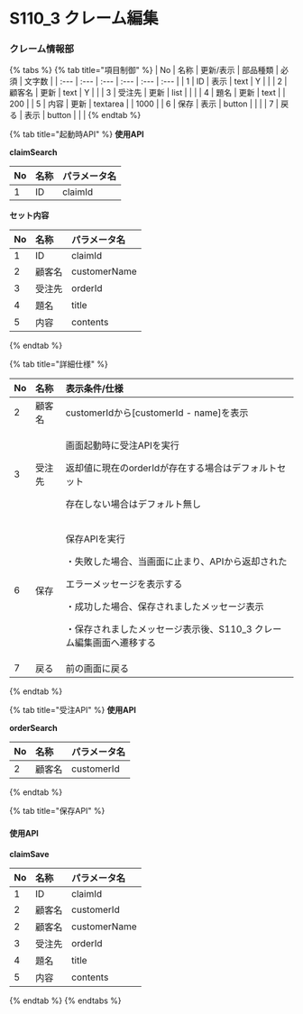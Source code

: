 # S110\_3 クレーム編集

### クレーム情報部

{% tabs %}
{% tab title="項目制御" %}
| No | 名称 | 更新/表示 | 部品種類 | 必須 | 文字数 |
| :--- | :--- | :--- | :--- | :--- | :--- |
| 1 | ID | 表示 | text | Y |  |
| 2 | 顧客名 | 更新 | text | Y |  |
| 3 | 受注先 | 更新 | list |  |  |
| 4 | 題名 | 更新 | text |  | 200 |
| 5 | 内容 | 更新 | textarea |  | 1000 |
| 6 | 保存 | 表示 | button |  |  |
| 7 | 戻る | 表示 | button |  |  |
{% endtab %}

{% tab title="起動時API" %}
**使用API**

**claimSearch**

| No | 名称 | パラメータ名 |
| :--- | :--- | :--- |
| 1 | ID | claimId |

**セット内容**

| No | 名称 | パラメータ名 |
| :--- | :--- | :--- |
| 1 | ID | claimId |
| 2 | 顧客名 | customerName |
| 3 | 受注先 | orderId |
| 4 | 題名 | title |
| 5 | 内容 | contents |
{% endtab %}

{% tab title="詳細仕様" %}
<table>
  <thead>
    <tr>
      <th style="text-align:left">No</th>
      <th style="text-align:left">名称</th>
      <th style="text-align:left">表示条件/仕様</th>
    </tr>
  </thead>
  <tbody>
    <tr>
      <td style="text-align:left">2</td>
      <td style="text-align:left">顧客名</td>
      <td style="text-align:left">customerIdから[customerId - name]を表示</td>
    </tr>
    <tr>
      <td style="text-align:left">3</td>
      <td style="text-align:left">受注先</td>
      <td style="text-align:left">
        <p>画面起動時に受注APIを実行</p>
        <p>返却値に現在のorderIdが存在する場合はデフォルトセット</p>
        <p>存在しない場合はデフォルト無し</p>
      </td>
    </tr>
    <tr>
      <td style="text-align:left">6</td>
      <td style="text-align:left">保存</td>
      <td style="text-align:left">
        <p>保存APIを実行</p>
        <p>・失敗した場合、当画面に止まり、APIから返却された</p>
        <p>エラーメッセージを表示する</p>
        <p>・成功した場合、保存されましたメッセージ表示</p>
        <p>・保存されましたメッセージ表示後、S110_3 クレーム編集画面へ遷移する</p>
      </td>
    </tr>
    <tr>
      <td style="text-align:left">7</td>
      <td style="text-align:left">戻る</td>
      <td style="text-align:left">前の画面に戻る</td>
    </tr>
  </tbody>
</table>
{% endtab %}

{% tab title="受注API" %}
**使用API**

**orderSearch**

| **No** | 名称 | パラメータ名 |
| :--- | :--- | :--- |
| 2 | 顧客名 | customerId |
{% endtab %}

{% tab title="保存API" %}
#### 使用API <a id="shi-yong-api-1"></a>

**claimSave**

| No | 名称 | パラメータ名 |
| :--- | :--- | :--- |
| 1 | ID | claimId |
| 2 | 顧客名 | customerId |
| 2 | 顧客名 | customerName |
| 3 | 受注先 | orderId |
| 4 | 題名 | title |
| 5 | 内容 | contents |
{% endtab %}
{% endtabs %}

